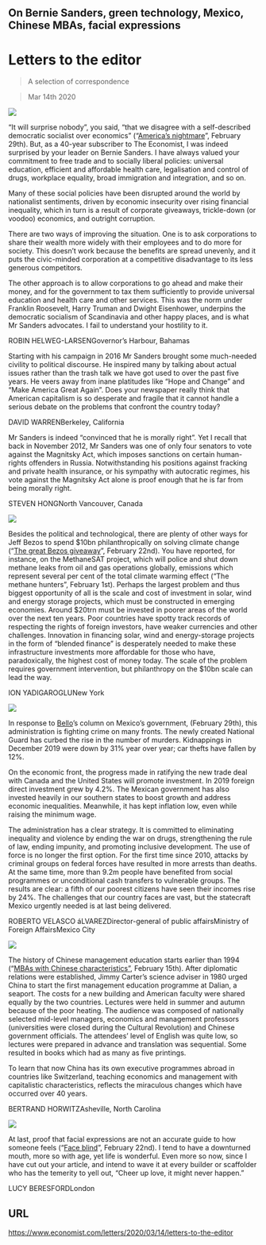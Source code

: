 ## On Bernie Sanders, green technology, Mexico, Chinese MBAs, facial expressions

# Letters to the editor

> A selection of correspondence

> Mar 14th 2020

![](./images/20200229_LDD002_0.jpg)

“It will surprise nobody”, you said, “that we disagree with a self-described democratic socialist over economics” (“[America’s nightmare](https://www.economist.com//leaders/2020/02/27/bernie-sanders-nominee)”, February 29th). But, as a 40-year subscriber to The Economist, I was indeed surprised by your leader on Bernie Sanders. I have always valued your commitment to free trade and to socially liberal policies: universal education, efficient and affordable health care, legalisation and control of drugs, workplace equality, broad immigration and integration, and so on.

Many of these social policies have been disrupted around the world by nationalist sentiments, driven by economic insecurity over rising financial inequality, which in turn is a result of corporate giveaways, trickle-down (or voodoo) economics, and outright corruption.

There are two ways of improving the situation. One is to ask corporations to share their wealth more widely with their employees and to do more for society. This doesn’t work because the benefits are spread unevenly, and it puts the civic-minded corporation at a competitive disadvantage to its less generous competitors.

The other approach is to allow corporations to go ahead and make their money, and for the government to tax them sufficiently to provide universal education and health care and other services. This was the norm under Franklin Roosevelt, Harry Truman and Dwight Eisenhower, underpins the democratic socialism of Scandinavia and other happy places, and is what Mr Sanders advocates. I fail to understand your hostility to it.

ROBIN HELWEG-LARSENGovernor’s Harbour, Bahamas

Starting with his campaign in 2016 Mr Sanders brought some much-needed civility to political discourse. He inspired many by talking about actual issues rather than the trash talk we have got used to over the past five years. He veers away from inane platitudes like “Hope and Change” and “Make America Great Again”. Does your newspaper really think that American capitalism is so desperate and fragile that it cannot handle a serious debate on the problems that confront the country today?

DAVID WARRENBerkeley, California

Mr Sanders is indeed “convinced that he is morally right”. Yet I recall that back in November 2012, Mr Sanders was one of only four senators to vote against the Magnitsky Act, which imposes sanctions on certain human-rights offenders in Russia. Notwithstanding his positions against fracking and private health insurance, or his sympathy with autocratic regimes, his vote against the Magnitsky Act alone is proof enough that he is far from being morally right.

STEVEN HONGNorth Vancouver, Canada

![](./images/20200222_LDP001_0.jpg)

Besides the political and technological, there are plenty of other ways for Jeff Bezos to spend $10bn philanthropically on solving climate change (“[The great Bezos giveaway](https://www.economist.com//leaders/2020/02/22/jeff-bezos-wants-to-help-save-the-climate-here-is-how-he-should-do-it)”, February 22nd). You have reported, for instance, on the MethaneSAT project, which will police and shut down methane leaks from oil and gas operations globally, emissions which represent several per cent of the total climate warming effect (“The methane hunters”, February 1st). Perhaps the largest problem and thus biggest opportunity of all is the scale and cost of investment in solar, wind and energy storage projects, which must be constructed in emerging economies. Around $20trn must be invested in poorer areas of the world over the next ten years. Poor countries have spotty track records of respecting the rights of foreign investors, have weaker currencies and other challenges. Innovation in financing solar, wind and energy-storage projects in the form of “blended finance” is desperately needed to make these infrastructure investments more affordable for those who have, paradoxically, the highest cost of money today. The scale of the problem requires government intervention, but philanthropy on the $10bn scale can lead the way.

ION YADIGAROGLUNew York

![](./images/20200229_AMD001.jpg)

In response to [Bello](https://www.economist.com//the-americas/2020/02/27/mexico-needs-statecraft-yet-its-president-offers-theatre)’s column on Mexico’s government, (February 29th), this administration is fighting crime on many fronts. The newly created National Guard has curbed the rise in the number of murders. Kidnappings in December 2019 were down by 31% year over year; car thefts have fallen by 12%.

On the economic front, the progress made in ratifying the new trade deal with Canada and the United States will promote investment. In 2019 foreign direct investment grew by 4.2%. The Mexican government has also invested heavily in our southern states to boost growth and address economic inequalities. Meanwhile, it has kept inflation low, even while raising the minimum wage.

The administration has a clear strategy. It is committed to eliminating inequality and violence by ending the war on drugs, strengthening the rule of law, ending impunity, and promoting inclusive development. The use of force is no longer the first option. For the first time since 2010, attacks by criminal groups on federal forces have resulted in more arrests than deaths. At the same time, more than 9.2m people have benefited from social programmes or unconditional cash transfers to vulnerable groups. The results are clear: a fifth of our poorest citizens have seen their incomes rise by 24%. The challenges that our country faces are vast, but the statecraft Mexico urgently needed is at last being delivered.

ROBERTO VELASCO áLVAREZDirector-general of public affairsMinistry of Foreign AffairsMexico City

![](./images/20200215_WBD002.jpg)

The history of Chinese management education starts earlier than 1994 (“[MBAs with Chinese characteristics”](https://www.economist.com//business/2020/02/13/chinese-management-schools-are-thriving), February 15th). After diplomatic relations were established, Jimmy Carter’s science adviser in 1980 urged China to start the first management education programme at Dalian, a seaport. The costs for a new building and American faculty were shared equally by the two countries. Lectures were held in summer and autumn because of the poor heating. The audience was composed of nationally selected mid-level managers, economics and management professors (universities were closed during the Cultural Revolution) and Chinese government officials. The attendees’ level of English was quite low, so lectures were prepared in advance and translation was sequential. Some resulted in books which had as many as five printings.

To learn that now China has its own executive programmes abroad in countries like Switzerland, teaching economics and management with capitalistic characteristics, reflects the miraculous changes which have occurred over 40 years.

BERTRAND HORWITZAsheville, North Carolina

![](./images/20200222_STD002_0.jpg)

At last, proof that facial expressions are not an accurate guide to how someone feels (“[Face blind](https://www.economist.com//science-and-technology/2020/02/20/do-not-rely-on-facial-expressions-for-how-people-are-feeling)”, February 22nd). I tend to have a downturned mouth, more so with age, yet life is wonderful. Even more so now, since I have cut out your article, and intend to wave it at every builder or scaffolder who has the temerity to yell out, “Cheer up love, it might never happen.”

LUCY BERESFORDLondon

## URL

https://www.economist.com/letters/2020/03/14/letters-to-the-editor
